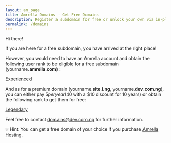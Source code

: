 ```yaml
---
layout: am_page
title: Amrella Domains - Get Free Domains
description: Register a subdomain for free or unlock your own via in-platform achievements! Paid domains are also available at discounted rates.
permalink: /domains
---
```


Hi there!

If you are here for a free subdomain, you have arrived at the right place!

However, you would need to have an Amrella account and obtain the following user rank to be eligible for a free subdomain (yourname.**amrella.com**) :

[Experienced](https://amrella.com/rank/talented/)

And as for a premium domain (yourname.**site.i.ng**, yourname.**dev.com.ng**), you can either pay $5 per year ($40 with a $10 discount for 10 years) or obtain the following rank to get them for free:

[Legendary](https://amrella.com/rank/legendary/)

Feel free to contact [domains@dev.com.ng](mailto:domains@dev.com.ng) for further information.

💡 Hint: You can get a free domain of your choice if you purchase [Amrella Hosting](/hosting).
